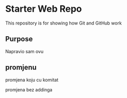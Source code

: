 # Starter Web Repo

This repository is for showing how Git and GitHub work

## Purpose

Napravio sam ovu 

## promjenu

promjena koju cu komitat

promjena bez addinga